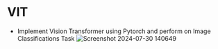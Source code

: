 # VIT
* Implement Vision Transformer using Pytorch and perform on Image Classifications Task
  ![Screenshot 2024-07-30 140649](https://github.com/user-attachments/assets/777d43c1-a5fa-41a6-a3c0-903b67e9605c)

